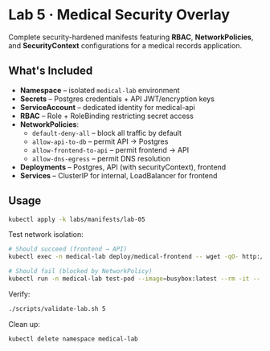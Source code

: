 # Lab 5 · Medical Security Overlay

Complete security-hardened manifests featuring **RBAC**, **NetworkPolicies**,
and **SecurityContext** configurations for a medical records application.

## What's Included

- **Namespace** – isolated `medical-lab` environment
- **Secrets** – Postgres credentials + API JWT/encryption keys
- **ServiceAccount** – dedicated identity for medical-api
- **RBAC** – Role + RoleBinding restricting secret access
- **NetworkPolicies**:
  - `default-deny-all` – block all traffic by default
  - `allow-api-to-db` – permit API → Postgres
  - `allow-frontend-to-api` – permit frontend → API
  - `allow-dns-egress` – permit DNS resolution
- **Deployments** – Postgres, API (with securityContext), frontend
- **Services** – ClusterIP for internal, LoadBalancer for frontend

## Usage

```bash
kubectl apply -k labs/manifests/lab-05
```

Test network isolation:

```bash
# Should succeed (frontend → API)
kubectl exec -n medical-lab deploy/medical-frontend -- wget -qO- http://medical-api:5000/api/health

# Should fail (blocked by NetworkPolicy)
kubectl run -n medical-lab test-pod --image=busybox:latest --rm -it -- wget -qO- http://postgres:5432
```

Verify:

```bash
./scripts/validate-lab.sh 5
```

Clean up:

```bash
kubectl delete namespace medical-lab
```
